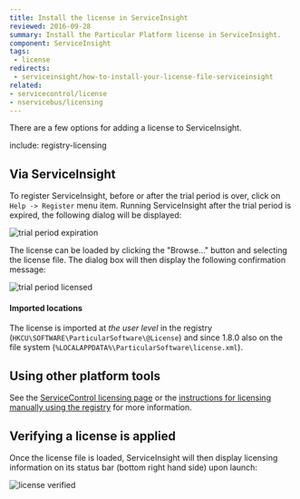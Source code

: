 ```yaml
---
title: Install the license in ServiceInsight
reviewed: 2016-09-28
summary: Install the Particular Platform license in ServiceInsight.
component: ServiceInsight
tags:
 - license
redirects:
 - serviceinsight/how-to-install-your-license-file-serviceinsight
related:
- servicecontrol/license
- nservicebus/licensing
---
```


There are a few options for adding a license to ServiceInsight.

include: registry-licensing


## Via ServiceInsight

To register ServiceInsight, before or after the trial period is over, click on `Help -> Register` menu item. Running ServiceInsight after the trial period is expired, the following dialog will be displayed:

![trial period expiration](images/trial-period-expiration.png)

The license can be loaded by clicking the "Browse..." button and selecting the license file. The dialog box will then display the following confirmation message:

![trial period licensed](images/trial-period-licensed.png)

#### Imported locations

The license is imported at *the user level* in the registry (`HKCU\SOFTWARE\ParticularSoftware\@License`) and since 1.8.0 also on the file system (`%LOCALAPPDATA%\ParticularSoftware\license.xml`).


## Using other platform tools

See the [ServiceControl licensing page](/servicecontrol/license.md) or the [instructions for licensing manually using the registry](/nservicebus/licensing/#license-management-using-the-registry) for more information.


## Verifying a license is applied

Once the license file is loaded, ServiceInsight will then display licensing information on its status bar (bottom right hand side) upon launch:

![license verified](images/license-verified.png 'width=500')
